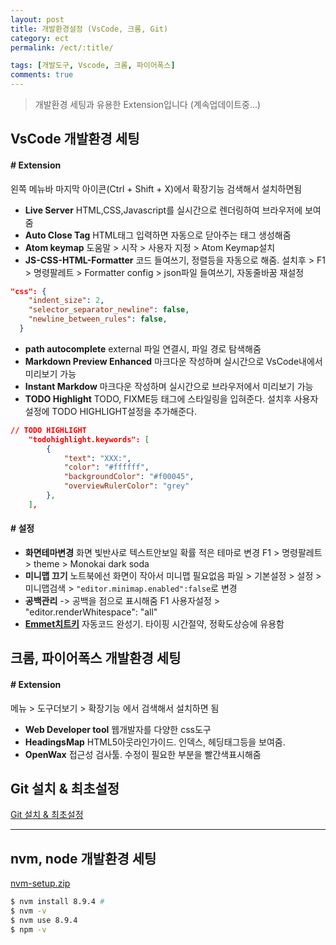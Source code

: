 ```yaml
---
layout: post
title: 개발환경설정 (VsCode, 크롬, Git)
category: ect
permalink: /ect/:title/

tags: [개발도구, Vscode, 크롬, 파이어폭스]
comments: true
---
```

>개발환경 세팅과 유용한 Extension입니다 (계속업데이트중...)

## **VsCode 개발환경 세팅**
#### # Extension
왼쪽 메뉴바 마지막 아이콘(Ctrl + Shift + X)에서 확장기능 검색해서 설치하면됨

* **Live Server**
HTML,CSS,Javascript를 실시간으로 렌더링하여 브라우저에 보여줌
* **Auto Close Tag**
HTML태그 입력하면 자동으로 닫아주는 태그 생성해줌
* **Atom keymap**
도움말 > 시작 > 사용자 지정 > Atom Keymap설치
* **JS-CSS-HTML-Formatter**
코드 들여쓰기, 정렬등을 자동으로 해줌.
설치후 > F1 > 명령팔레트 > Formatter config > json파일 들여쓰기, 자동줄바꿈 재설정
```json
"css": {
    "indent_size": 2,
    "selector_separator_newline": false,
    "newline_between_rules": false,
  }
  ```
* **path autocomplete**
external 파일 연결시, 파일 경로 탐색해줌
* **Markdown Preview Enhanced**
마크다운 작성하며 실시간으로 VsCode내에서 미리보기 가능
* **Instant Markdow**
마크다운 작성하며 실시간으로 브라우저에서 미리보기 가능
* **TODO Highlight**
TODO, FIXME등 태그에 스타일링을 입혀준다.
설치후 사용자 설정에 TODO HIGHLIGHT설정을 추가해준다.
```json
// TODO HIGHLIGHT
    "todohighlight.keywords": [
        {
            "text": "XXX:",
            "color": "#ffffff",
            "backgroundColor": "#f00045",
            "overviewRulerColor": "grey"
        },
    ],
```

#### # 설정
* **화면테마변경**
화면 빛반사로 텍스트안보일 확률 적은 테마로 변경
F1 > 명령팔레트 > theme > Monokai dark soda
* **미니맵 끄기**
노트북에선 화면이 작아서 미니맵 필요없음
파일 > 기본설정 > 설정 > 미니맵검색 > `"editor.minimap.enabled":false`로 변경
* **공백관리** -> 공백을 점으로 표시해줌
F1 사용자설정 > "editor.renderWhitespace": "all"
* [**Emmet치트키**](https://docs.emmet.io/cheat-sheet/)
자동코드 완성기. 타이핑 시간절약, 정확도상승에 유용함

## **크롬, 파이어폭스 개발환경 세팅**

#### # Extension
메뉴 > 도구더보기 > 확장기능 에서 검색해서 설치하면 됨

* **Web Developer tool**
웹개발자를 다양한 css도구
* **HeadingsMap**
HTML5아웃라인가이드. 인덱스, 헤딩태그등을 보여줌.
* **OpenWax**
접근성 검사툴. 수정이 필요한 부분을 빨간색표시해줌


## Git 설치 & 최초설정
[Git 설치 & 최초설정](https://git-scm.com/book/ko/v1/%EC%8B%9C%EC%9E%91%ED%95%98%EA%B8%B0-Git-%EC%B5%9C%EC%B4%88-%EC%84%A4%EC%A0%95)


---
## **nvm, node 개발환경 세팅**

[nvm-setup.zip](https://github.com/coreybutler/nvm-windows/releases)

```bash
$ nvm install 8.9.4 #
$ nvm -v
$ nvm use 8.9.4
$ npm -v
```






















